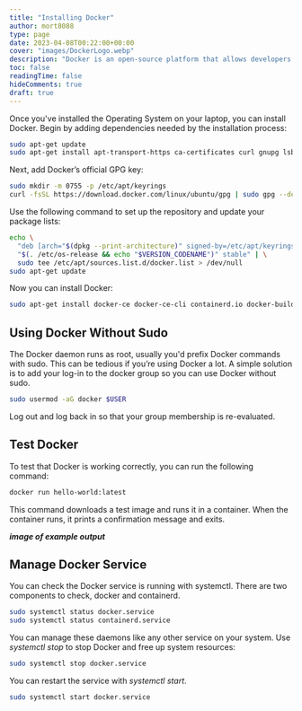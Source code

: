 ```yaml
---
title: "Installing Docker"
author: mort8088
type: page
date: 2023-04-08T00:22:00+00:00
cover: "images/DockerLogo.webp"
description: "Docker is an open-source platform that allows developers to build, package, and run applications in containers, providing an efficient and consistent way to move software between development, testing, and production environments. Containers are lightweight, portable, and isolate applications from their environment, making them easier to manage and deploy."
toc: false
readingTime: false
hideComments: true
draft: true
---
```


Once you've installed the Operating System on your laptop, you can install Docker. Begin by adding dependencies needed by the installation process:

```Bash
sudo apt-get update
sudo apt-get install apt-transport-https ca-certificates curl gnupg lsb-release
```

Next, add Docker’s official GPG key:

```Bash
sudo mkdir -m 0755 -p /etc/apt/keyrings
curl -fsSL https://download.docker.com/linux/ubuntu/gpg | sudo gpg --dearmor -o /etc/apt/keyrings/docker.gpg
```

Use the following command to set up the repository and update your package lists:

```Bash
echo \
  "deb [arch="$(dpkg --print-architecture)" signed-by=/etc/apt/keyrings/docker.gpg] https://download.docker.com/linux/ubuntu \
  "$(. /etc/os-release && echo "$VERSION_CODENAME")" stable" | \
  sudo tee /etc/apt/sources.list.d/docker.list > /dev/null
sudo apt-get update
```

Now you can install Docker:

```Bash
sudo apt-get install docker-ce docker-ce-cli containerd.io docker-buildx-plugin docker-compose-plugin
```

## Using Docker Without Sudo

The Docker daemon runs as root, usually you'd prefix Docker commands with sudo. This can be tedious if you’re using Docker a lot. A simple solution is to add your log-in to the docker group so you can use Docker without sudo.

```Bash
sudo usermod -aG docker $USER
```

Log out and log back in so that your group membership is re-evaluated.

## Test Docker

To test that Docker is working correctly, you can run the following command:

```Bash
docker run hello-world:latest
```

This command downloads a test image and runs it in a container. When the container runs, it prints a confirmation message and exits.

***image of example output***

## Manage Docker Service

You can check the Docker service is running with systemctl. There are two components to check, docker and containerd.

```Bash
sudo systemctl status docker.service
sudo systemctl status containerd.service
```

You can manage these daemons like any other service on your system. Use *systemctl stop* to stop Docker and free up system resources:

```Bash
sudo systemctl stop docker.service
```

You can restart the service with *systemctl start*.

```Bash
sudo systemctl start docker.service
```
